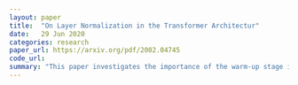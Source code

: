 ```yaml
---
layout: paper
title:  "On Layer Normalization in the Transformer Architectur"
date:   29 Jun 2020
categories: research
paper_url: https://arxiv.org/pdf/2002.04745
code_url: 
summary: "This paper investigates the importance of the warm-up stage in training transformers, and the impact of layer normalization placement. Using mean field theory, the authors demonstrate that the original Post-LN Transformer's design results in large initial gradients, necessitating a warm-up stage for stability. Conversely, placing layer normalization inside residual blocks, as seen in Pre-LN Transformers, stabilizes initial gradients, allowing the elimination of the warm-up stage. Experiments reveal that Pre-LN Transformers achieve comparable performance to traditional models with less training time and fewer hyper-parameters across various applications."
---
```


